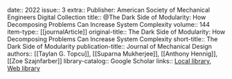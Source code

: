 date:: 2022
issue:: 3
extra:: Publisher: American Society of Mechanical Engineers Digital Collection
title:: @The Dark Side of Modularity: How Decomposing Problems Can Increase System Complexity
volume:: 144
item-type:: [[journalArticle]]
original-title:: The Dark Side of Modularity: How Decomposing Problems Can Increase System Complexity
short-title:: The Dark Side of Modularity
publication-title:: Journal of Mechanical Design
authors:: [[Taylan G. Topcu]], [[Suparna Mukherjee]], [[Anthony Hennig]], [[Zoe Szajnfarber]]
library-catalog:: Google Scholar
links:: [Local library](zotero://select/library/items/AGSDMIFJ), [Web library](https://www.zotero.org/users/6520516/items/AGSDMIFJ)
